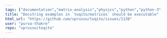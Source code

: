 ```yaml
---
tags: ["documentation","matrix-analysis","physics","python","python-3","quantum","quantum-computing","quantum-information","unitaryhack"]
title: "Docstring examples in `toqito/matrices` should be executable"
html_url: "https://github.com/vprusso/toqito/issues/1138"
user: "purva-thakre"
repo: "vprusso/toqito"
---
```


